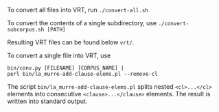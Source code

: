 To convert all files into VRT, run `./convert-all.sh` 

To convert the contents of a single subdirectory, use `./convert-subcorpus.sh [PATH]`

Resulting VRT files can be found below `vrt/`.

To convert a single file into VRT, use
   
    bin/conv.py [FILENAME] [CORPUS_NAME] | 
    perl bin/la_murre-add-clause-elems.pl --remove-cl
    
The script `bin/la_murre-add-clause-elems.pl` splits nested `<cl>...</cl>` elements into consecutive `<clause>...</clause>` elements. The result is written into standard output.